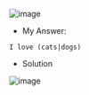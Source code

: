 ![image](https://user-images.githubusercontent.com/68887544/190962271-20837b23-fd93-435d-a2d1-864e413cf290.png)

- My Answer:

```
I love (cats|dogs)
```

- Solution

![image](https://user-images.githubusercontent.com/68887544/190962350-3ab366da-595e-4946-bec0-288be59cf35c.png)
